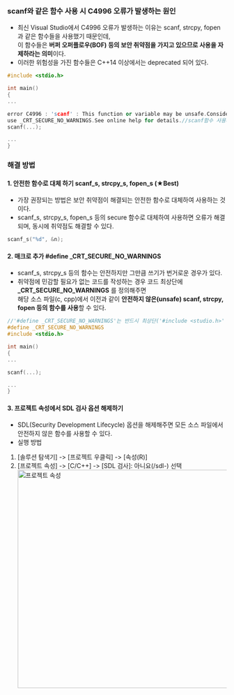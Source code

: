 ### scanf와 같은 함수 사용 시 C4996 오류가 발생하는 원인
* 최신 Visual Studio에서 C4996 오류가 발생하는 이유는 scanf, strcpy, fopen 과 같은 함수들을 사용했기 때문인데,<br/>
이 함수들은 **버퍼 오퍼플로우(BOF) 등의 보안 취약점을 가지고 있으므로 사용을 자제하라는 의미**이다.
* 이러한 위험성을 가진 함수들은 C++14 이상에서는 deprecated 되어 있다.

```cpp
#include <stdio.h>

int main()
{
...

error C4996 : 'scanf' : This function or variable may be unsafe.Consider using scanf_s instead.To disable deprecation,
use _CRT_SECURE_NO_WARNINGS.See online help for details.//scanf함수 사용시 오류 발생
scanf(...);

...
}
```
### 해결 방법
#### 1. 안전한 함수로 대체 하기 scanf_s, strcpy_s, fopen_s (★Best)
* 가장 권장되는 방법은 보안 취약점이 해결되는 안전한 함수로 대체하여 사용하는 것이다.
* scanf_s, strcpy_s, fopen_s 등의 secure 함수로 대체하여 사용하면 오류가 해결되며, 동시에 취약점도 해결할 수 있다.
```cpp
scanf_s("%d", &n);
```
#### 2. 매크로 추가 #define _CRT_SECURE_NO_WARNINGS
* scanf_s, strcpy_s 등의 함수는 안전하지만 그만큼 쓰기가 번거로운 경우가 있다.
* 취약점에 민감할 필요가 없는 코드를 작성하는 경우 코드 최상단에 **_CRT_SECURE_NO_WARNINGS** 를 정의해주면<br/>
해당 소스 파일(c, cpp)에서 이전과 같이 **안전하지 않은(unsafe) scanf, strcpy, fopen 등의 함수를 사용**할 수 있다.
```cpp
//'#define _CRT_SECURE_NO_WARNINGS'는 반드시 최상단('#include <studio.h>' 보다 위)에 정의해야 한다.
#define _CRT_SECURE_NO_WARNINGS
#include <stdio.h>

int main()
{
...

scanf(...);

...
}
```
#### 3. 프로젝트 속성에서 SDL 검사 옵션 해제하기
* SDL(Security Development Lifecycle) 옵션을 해제해주면 모든 소스 파일에서 안전하지 않은 함수를 사용할 수 있다.
* 실행 방법
1) [솔루션 탐색기] -> [프로젝트 우클릭] -> [속성(R)]
2) [프로젝트 속성] -> [C/C++] -> [SDL 검사]: 아니요(/sdl-) 선택
<img src = "" width = "900px" height = "500px" title = "프로젝트 속성"></img>















